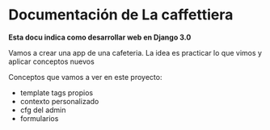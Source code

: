 # Documentación de La caffettiera

**Esta docu indica como desarrollar web en Django 3.0**

Vamos a crear una app de una cafeteria.
La idea es practicar lo que vimos y aplicar conceptos nuevos

Conceptos que vamos a ver en este proyecto:

- template tags propios
- contexto personalizado
- cfg del admin
- formularios